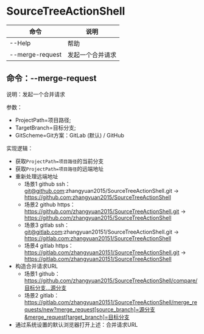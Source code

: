 # SourceTreeActionShell

| 命令 | 说明 |
|--|--|
| --Help | 帮助 |
| --merge-request | 发起一个合并请求 |

## 命令：--merge-request
说明：发起一个合并请求 

参数：
* ProjectPath=项目路径; 
* TargetBranch=目标分支; 
* GitScheme=Git方案：GitLab (默认) / GitHub

实现逻辑：
* 获取`ProjectPath=项目路径`的当前分支
* 获取`ProjectPath=项目路径`的远端地址
* 重新处理远端地址
  * 场景1 github ssh：git@github.com:zhangyuan2015/SourceTreeActionShell.git -> https://github.com:zhangyuan2015/SourceTreeActionShell
  * 场景2 github https：https://github.com/zhangyuan2015/SourceTreeActionShell.git -> https://github.com/zhangyuan2015/SourceTreeActionShell
  * 场景3 gitlab ssh：git@gitlab.com:zhangyuan20151/SourceTreeActionShell.git -> https://gitlab.com:zhangyuan20151/SourceTreeActionShell
  * 场景4 gitlab https：https://gitlab.com/zhangyuan20151/SourceTreeActionShell.git -> https://gitlab.com/zhangyuan20151/SourceTreeActionShell
* 构造合并请求URL
  * 场景1 github：https://github.com/zhangyuan2015/SourceTreeActionShell/compare/目标分支...源分支
  * 场景2 gitlab：https://gitlab.com/zhangyuan20151/SourceTreeActionShell/merge_requests/new?merge_request[source_branch]=源分支&merge_request[target_branch]=目标分支
* 通过系统设置的默认浏览器打开上述：合并请求URL
